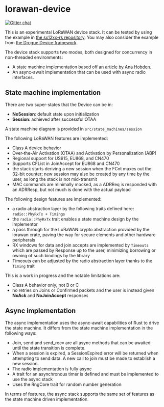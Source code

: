 # lorawan-device

[![Gitter chat](https://badges.gitter.im/Join%20Chat.svg)](https://gitter.im/rust-lorawan/lorawan)

This is an experimental LoRaWAN device stack. It can be tested by using the
example in [the sx12xx-rs repository](https://github.com/lthiery/sx12xx-rs). You
may also consider the example from
[the Drogue Device framework](https://github.com/drogue-iot/drogue-device/).

The device stack supports two modes, both designed for concurrency in non-threaded environments:

* A state machine implementation based off [an article by Ana Hobden](https://hoverbear.org/blog/rust-state-machine-pattern/).
* An async-await implementation that can be used with async radio interfaces.

## State machine implementation

There are two super-states that the Device can be in:

- **NoSession**: default state upon initialization
- **Session**: achieved after successful OTAA

A state machine diagram is provided in `src/state_machines/session`

The following LoRaWAN features are implemented:

- Class A device behavior
- Over-the-Air Activation (OTAA) and Activation by Personalization (ABP)
- Regional support for US915, EU868, and CN470
- Supports CFList in JoinAccept for EU868 and CN470
- the stack starts deriving a new session when the FCnt maxes out the 32-bit
  counter; new session may also be created by any time by the user, as long the
  stack is not mid-transmit
- MAC commands are minimally mocked, as a ADRReq is responded with an ADRResp,
  but not much is done with the actual payload

The following design features are implemented:

- a radio abstraction layer by the following traits defined here:
  `radio::PhyRxTx + Timings`
- the `radio::PhyRxTx` trait enables a state machine design by the implementor
- a pass through for the LoRaWAN crypto abstraction provided by the
  lorawan crate, paving the way for secure elements and other hardware
  peripherals
- RX windows for data and join accepts are implemented by `Timeouts` which are
  passed by Response up to the user, minimizing borrowing or owning of such
  bindings by the library
- Timeouts can be adjusted by the radio abstraction layer thanks to the `Timing`
  trait

This is a work in progress and the notable limitations are:

- Class A behavior only, not B or C
- no retries on Joins or Confirmed packets and the user is instead given
  **NoAck** and **NoJoinAccept** responses

## Async implementation

The async implementation uses the async-await capabilities of Rust to drive the state machine. It
differs from the state machine implementation in the following ways:

* Join, send and send_recv are all async methods that can be awaited until the state transition is
  complete.
* When a session is expired, a SessionExpired error will be returned when attempting to send data. A
  new call to join must be made to establish a new session.
* The radio implementation is fully async
* A trait for an asynchronous timer is defined and must be implemented to use the async stack
* Uses the RngCore trait for random number generation

In terms of features, the async stack supports the same set of features as the state machine driven
implementation.
